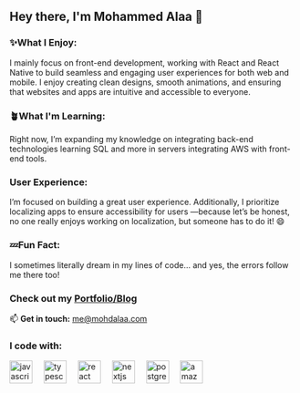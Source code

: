 ## Hey there, I'm Mohammed Alaa 👋

### **✨What I Enjoy:**  
I mainly focus on front-end development, working with React and React Native to build seamless and engaging user experiences for both web and mobile. I enjoy creating clean designs, smooth animations, and ensuring that websites and apps are intuitive and accessible to everyone.

### **🪴What I'm Learning:**  
Right now, I’m expanding my knowledge on integrating back-end technologies learning SQL and more in servers integrating AWS with front-end tools.

### **User Experience:**  
I’m focused on building a great user experience. Additionally, I prioritize localizing apps to ensure accessibility for users —because let’s be honest, no one really enjoys working on localization, but someone has to do it! 😄

### **💤Fun Fact:**  
I sometimes literally dream in my lines of code... and yes, the errors follow me there too!

### Check out my [Portfolio/Blog](https://mohdalaa.com)

📫 **Get in touch:** [me@mohdalaa.com](mailto:me@mohdalaa.com)

### I code with:

<div align="left">
  <img src="https://cdn.jsdelivr.net/gh/devicons/devicon/icons/javascript/javascript-original.svg" height="40" alt="javascript logo"  />
  <img width="12" />
  <img src="https://cdn.jsdelivr.net/gh/devicons/devicon/icons/typescript/typescript-original.svg" height="40" alt="typescript logo"  />
  <img width="12" />
  <img src="https://cdn.jsdelivr.net/gh/devicons/devicon/icons/react/react-original.svg" height="40" alt="react logo"  />
  <img width="12" />
  <img src="https://cdn.jsdelivr.net/gh/devicons/devicon/icons/nextjs/nextjs-original.svg" height="40" alt="nextjs logo"  />
  <img width="12" />
  <img src="https://cdn.jsdelivr.net/gh/devicons/devicon/icons/postgresql/postgresql-original.svg" height="40" alt="postgresql logo"  />
  <img width="12" />
  <img src="https://cdn.jsdelivr.net/gh/devicons/devicon/icons/amazonwebservices/amazonwebservices-line-wordmark.svg" height="40" alt="amazonwebservices logo"  />
</div>
